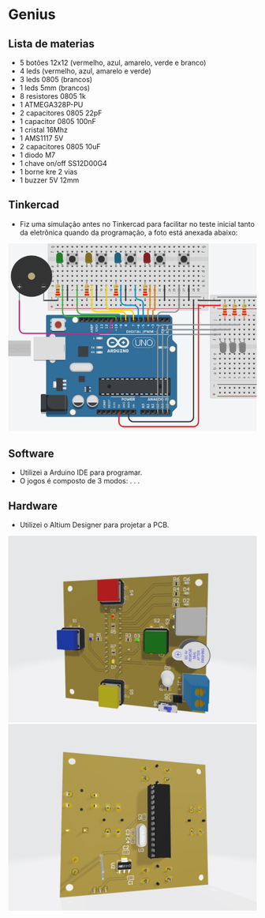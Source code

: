 # Genius

## Lista de materias
- 5 botões 12x12 (vermelho, azul, amarelo, verde e branco)
- 4 leds (vermelho, azul, amarelo e verde)
- 3 leds 0805 (brancos)
- 1 leds 5mm (brancos)
- 8 resistores 0805 1k
- 1 ATMEGA328P-PU
- 2 capacitores 0805 22pF
- 1 capacitor 0805 100nF
- 1 cristal 16Mhz
- 1 AMS1117 5V
- 2 capacitores 0805 10uF
- 1 diodo M7
- 1 chave on/off SS12D00G4
- 1 borne kre 2 vias
- 1 buzzer 5V 12mm

## Tinkercad
- Fiz uma simulação antes no Tinkercad para facilitar no teste inicial tanto da eletrônica quando da programação, a foto está anexada abaixo:

![](tinkercad_genius.png)

## Software
- Utilizei a Arduino IDE para programar.
- O jogos é composto de 3 modos:
.
.
.

## Hardware
- Utilizei o Altium Designer para projetar a PCB.

![](top_genius.jpg)
![](bottom_genius.jpg)
